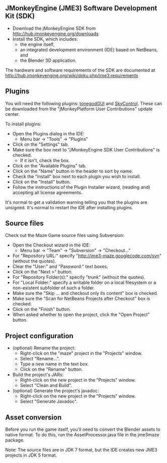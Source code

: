 ## JMonkeyEngine (JME3) Software Development Kit (SDK) ##

  * Download the jMonkeyEngine SDK from http://hub.jmonkeyengine.org/downloads
  * Install the SDK, which includes:
    * the engine itself,
    * an integrated development environment (IDE) based on NetBeans, and
    * the Blender 3D application.

The hardware and software requirements of the SDK are documented at http://hub.jmonkeyengine.org/wiki/doku.php/jme3:requirements

## Plugins ##

You will need the following plugins:  [tonegodGUI](http://hub.jmonkeyengine.org/wiki/doku.php/jme3:contributions:tonegodgui) and [SkyControl](https://code.google.com/p/jme3-utilities/wiki/SkyControl).  These can be downloaded from the "jMonkeyPlatform User Contributions" update center.

To install plugins:
  * Open the Plugins dialog in the IDE:
    * Menu bar -> "Tools" -> "Plugins"
  * Click on the "Settings" tab.
  * Make sure the box next to "JMonkeyEngine SDK User Contributions" is checked.
    * If it isn't, check the box.
  * Click on the "Available Plugins" tab.
  * Click on the "Name" button in the header to sort by name.
  * Check the "Install" box next to each plugin you wish to install.
  * Click on the "Install" button.
  * Follow the instructions of the Plugin Installer wizard, (reading and) accepting all license agreements.

It's normal to get a validation warning telling you that the plugins are unsigned.  It's normal to restart the IDE after installing plugins.

## Source files ##

Check out the Maze Game source files using Subversion:
  * Open the Checkout wizard in the IDE:
    * Menu bar -> "Team" -> "Subversion" -> "Checkout..."
  * For "Repository URL:" specify "http://jme3-maze.googlecode.com/svn" (without the quotes).
  * Clear the "User:" and "Password:" text boxes.
  * Click on the "Next >" button.
  * For "Repository Folder(s):" specify "trunk" (without the quotes).
  * For "Local Folder:" specify a writable folder on a local filesystem or a non-existent subfolder of such a folder.
  * Make sure the "Skip ... and checkout only its content" box is checked.
  * Make sure the "Scan for NetBeans Projects after Checkout" box is checked.
  * Click on the "Finish" button.
  * When asked whether to open the project, click the "Open Project" button.

## Project configuration ##

  * (optional) Rename the project:
    * Right-click on the "maze" project in the "Projects" window.
    * Select "Rename...".
    * Type a new name in the text box.
    * Click on the "Rename" button.
  * Build the project's JARs:
    * Right-click on the new project in the "Projects" window.
    * Select "Clean and Build".
  * (optional) Generate the project's javadoc:
    * Right-click on the new project in the "Projects" window.
    * Select "Generate Javadoc".

## Asset conversion ##

Before you run the game itself, you'll need to convert the Blender assets to native format.  To do this, run the AssetProcessor.java file in the jme3maze package.

Note:  The source files are in JDK 7 format, but the IDE creates new JME3 projects in JDK 5 format.